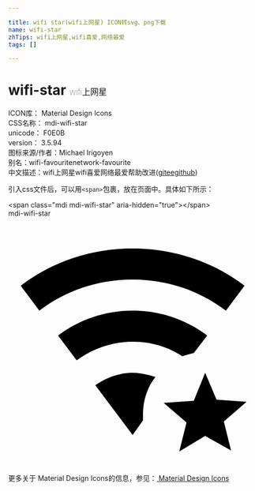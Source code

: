 ```yaml
---

title: wifi star(wifi上网星) ICON转svg、png下载
name: wifi-star
zhTips: wifi上网星,wifi喜爱,网络最爱
tags: []

---
```


# wifi-star  <small style="font-size: 60%;font-weight: 100">wifi上网星</small>


<div class="detail-page">
<p>
<span>
ICON库：
<span class="badge-secondary badge">Material Design Icons</span> 
</span>
<br/>
<span>
CSS名称：
<span class="badge-secondary badge">mdi-wifi-star</span> 
</span>
<br/>
<span>
unicode：
<span class="badge-secondary badge">F0E0B</span> 
<copy-btn content='F0E0B' btn-title=""></copy-btn>
<copy-btn :content='String.fromCodePoint(parseInt("F0E0B", 16))' btn-title="复制U"></copy-btn>
</span>
<br/>
<span>
version：
<span class="badge-secondary badge">3.5.94</span> 
</span>
<br/>
<span>图标来源/作者：<span class="badge-light badge">Michael Irigoyen</span></span> 
<br/>
<span>别名：<span class="badge-light badge">wifi-favourite</span><span class="badge-light badge">network-favourite</span></span><br/><span class="zh-detail">中文描述：<span class="badge-primary badge">wifi上网星</span><span class="badge-primary badge">wifi喜爱</span><span class="badge-primary badge">网络最爱</span><span class="help-link"><span>帮助改进</span>(<a href="https://gitee.com/liuwave/icon-helper/edit/master/json/material/wifi-star.json" target="_blank" rel="noopener noreferrer">gitee</a><a href="https://github.com/liuwave/icon-helper/edit/master/json/material/wifi-star.json" target="_blank" rel="noopener noreferrer">github</a></span>)</span><br/>
</p>
</div>
<div class="alert alert-dark">
  <i class="mdi mdi-wifi-star mdi-48px"></i>
  <i class="mdi mdi-wifi-star mdi-36px"></i>
  <i class="mdi mdi-wifi-star mdi-24px"></i>
  <i class="mdi mdi-wifi-star mdi-18px"></i>
</div>
<div>
  <p>引入css文件后，可以用<code>&lt;span&gt;</code>包裹，放在页面中。具体如下所示：    
  </p>
  <div class="alert alert-primary" style="font-size: 14px">
    &lt;span class="mdi mdi-wifi-star" aria-hidden="true"&gt;&lt;/span&gt;
    <copy-btn content='<span class="mdi mdi-wifi-star" aria-hidden="true"></span>'></copy-btn>
  </div>
  <div class="alert alert-secondary">
    <i class="mdi mdi-wifi-star"
    style="font-size: 24px"
    aria-hidden="true"></i> mdi-wifi-star
    <copy-btn content="mdi-wifi-star" btn-title="复制图标名称"></copy-btn>
  </div>
</div>
<div id="svg" class="svg-wrap">
<svg xmlns="http://www.w3.org/2000/svg" viewBox="0 0 24 24"><path d="M12,6C8.6,6 5.5,7.1 3,9L1.2,6.6C4.2,4.3 8,3 12,3C16,3 19.8,4.3 22.8,6.6L21,9C18.5,7.1 15.4,6 12,6M13,19C13,17.7 13.4,16.4 14.2,15.4C13.5,15.2 12.8,15 12,15C10.7,15 9.4,15.5 8.4,16.2L12,21L13,19.6C13,19.4 13,19.2 13,19M16.8,13.4C17.1,13.3 17.5,13.2 17.9,13.1L19.2,11.4C17.2,9.9 14.7,9 12,9C9.3,9 6.8,9.9 4.8,11.4L6.6,13.8C8.1,12.7 10,12 12,12C13.8,12 15.4,12.5 16.8,13.4M16.5,22.6L17.2,19.8L15,17.9L17.9,17.7L19,15L20.1,17.6L23,17.8L20.8,19.7L21.5,22.5L19,21.1L16.5,22.6Z" /></svg>
</div>
<detail full-name='mdi-wifi-star'></detail>
    
<div><p>更多关于 Material Design Icons的信息，参见：<a target="_blank" href="https://iconhelper.cn/material.html"> Material Design Icons</a>
</p></div>
